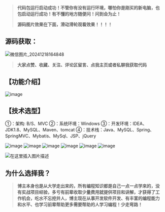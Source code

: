 > **代码包运行启动成功！不管你有没有运行环境，哪怕你是刚买的新电脑，也包启动运行成功！有不懂的地方随便问！问到会为止！**
> 
> **源码图片效果在下面，滑动滑轮观看效果！！！！**
## 源码获取：
![微信图片_20241218164848](https://github.com/user-attachments/assets/357a4813-2fba-446e-8429-98de1d5e5c66)

> **大家点赞、收藏、关注、评论区留言、点我主页或者私聊我获取代码**

## 【功能介绍】
![image](https://github.com/user-attachments/assets/b462e74c-5542-43dc-9f1c-1dfcbf29ca51)

## 【技术选型】
①：架构: B/S、MVC
②：系统环境：Windows
③：开发环境：IDEA、JDK1.8、MySQL、Maven、tomcat
④：技术栈：Java、MySQL、Spring、SpringMVC、Mybatis、MySql、JSP、jQuery

![image](https://github.com/user-attachments/assets/dfb778b0-cbc9-4271-b001-7c7ad1e98f80)
![image](https://github.com/user-attachments/assets/6e5afa7e-96bc-416c-8cd4-7f6c4a1f5160)
![image](https://github.com/user-attachments/assets/37c1444d-174b-435c-aa4a-7013a9ccfdc7)
![image](https://github.com/user-attachments/assets/05c2a9ac-9839-4914-9a01-d82cd78a2b31)
![image](https://github.com/user-attachments/assets/f4039cc3-d0e7-49b6-8957-91ebf215e813)
![image](https://github.com/user-attachments/assets/18d63ef5-0bcb-466d-aa02-64e21550b256)

![在这里插入图片描述](https://i-blog.csdnimg.cn/direct/4269290041ae4c9a99b3121cbec1fee6.png)
## 为什么选择我？

> **博主本身也是从大学走出来的，所有编程知识都是自己一点一点学来的，没有实战项目经验，多亏有前辈收取少量费用就提供项目和讲解，才获得了工作机会，吃水不忘挖井人，博主现在从事开发软件开发、有丰富的编程能力和水平、也学习前辈帮助更多需要帮助的人学习编程！少走弯路！**


